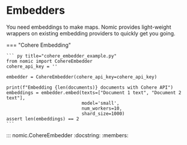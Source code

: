 # Embedders

You need embeddings to make maps. Nomic provides light-weight wrappers on existing embedding providers to quickly
get you going.

=== "Cohere Embedding"

    ``` py title="cohere_embedder_example.py"
    from nomic import CohereEmbedder
    cohere_api_key = ''
    
    embedder = CohereEmbedder(cohere_api_key=cohere_api_key)
    
    print(f"Embedding {len(documents)} documents with Cohere API")
    embeddings = embedder.embed(texts=["Document 1 text", "Document 2 text"],
                                model='small',
                                num_workers=10,
                                shard_size=1000)
    assert len(embeddings) == 2
    ```

::: nomic.CohereEmbedder
    :docstring:
    :members:
